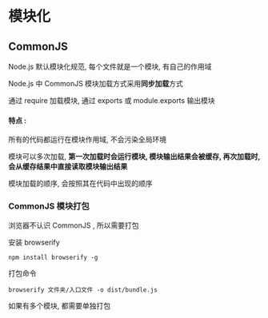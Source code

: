 # 模块化

## CommonJS
Node.js 默认模块化规范, 每个文件就是一个模块, 有自己的作用域

Node.js 中 CommonJS 模块加载方式采用**同步加载**方式

通过 require 加载模块, 通过 exports 或 module.exports 输出模块
#### **特点** : 
所有的代码都运行在模块作用域, 不会污染全局环境

模块可以多次加载, **第一次加载时会运行模块, 模块输出结果会被缓存, 再次加载时, 会从缓存结果中直接读取模块输出结果**

模块加载的顺序, 会按照其在代码中出现的顺序
### CommonJS 模块打包
浏览器不认识 CommonJS , 所以需要打包

安装 browserify
```shell
npm install browserify -g
```

打包命令
```shell
browserify 文件夹/入口文件 -o dist/bundle.js
```

如果有多个模块, 都需要单独打包
